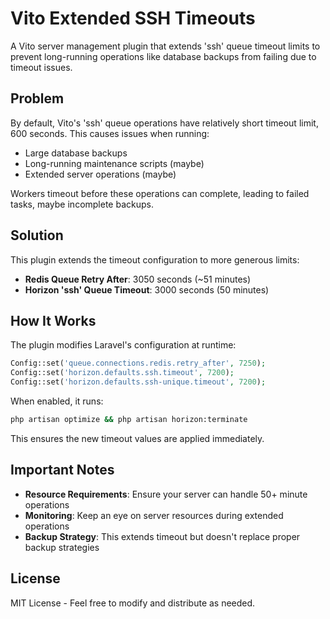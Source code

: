 # Vito Extended SSH Timeouts

A Vito server management plugin that extends 'ssh' queue timeout limits to prevent long-running operations like database backups from failing due to timeout issues.

## Problem

By default, Vito's 'ssh' queue operations have relatively short timeout limit, 600 seconds. This causes issues when running:
- Large database backups
- Long-running maintenance scripts (maybe)
- Extended server operations (maybe)

Workers timeout before these operations can complete, leading to failed tasks, maybe incomplete backups. 

## Solution

This plugin extends the timeout configuration to more generous limits:
- **Redis Queue Retry After**: 3050 seconds (~51 minutes)
- **Horizon 'ssh' Queue Timeout**: 3000 seconds (50 minutes)

## How It Works

The plugin modifies Laravel's configuration at runtime:

```php
Config::set('queue.connections.redis.retry_after', 7250);
Config::set('horizon.defaults.ssh.timeout', 7200);
Config::set('horizon.defaults.ssh-unique.timeout', 7200);
```

When enabled, it runs:

```bash
php artisan optimize && php artisan horizon:terminate
```

This ensures the new timeout values are applied immediately.

## Important Notes

- **Resource Requirements**: Ensure your server can handle 50+ minute operations
- **Monitoring**: Keep an eye on server resources during extended operations
- **Backup Strategy**: This extends timeout but doesn't replace proper backup strategies

## License

MIT License - Feel free to modify and distribute as needed.
